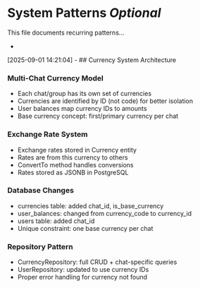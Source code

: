 # System Patterns *Optional*

This file documents recurring patterns...

*
[2025-09-01 14:21:04] - ## Currency System Architecture

### Multi-Chat Currency Model
- Each chat/group has its own set of currencies
- Currencies are identified by ID (not code) for better isolation
- User balances map currency IDs to amounts
- Base currency concept: first/primary currency per chat

### Exchange Rate System
- Exchange rates stored in Currency entity
- Rates are from this currency to others
- ConvertTo method handles conversions
- Rates stored as JSONB in PostgreSQL

### Database Changes
- currencies table: added chat_id, is_base_currency
- user_balances: changed from currency_code to currency_id
- users table: added chat_id
- Unique constraint: one base currency per chat

### Repository Pattern
- CurrencyRepository: full CRUD + chat-specific queries
- UserRepository: updated to use currency IDs
- Proper error handling for currency not found
